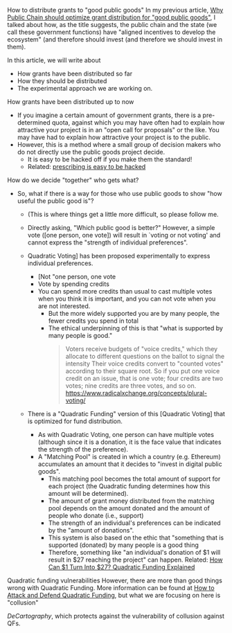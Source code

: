 How to distribute grants to "good public goods"
In my previous article, [Why Public Chain should optimize grant distribution for "good public goods"](/Why%20Public%20Chain%20should%20optimize%20grant%20d.md), I talked about how, as the title suggests, the public chain and the state (we call these government functions) have "aligned incentives to develop the ecosystem" (and therefore should invest (and therefore we should invest in them).

In this article, we will write about
- How grants have been distributed so far
- How they should be distributed
- The experimental approach we are working on.

How grants have been distributed up to now
- If you imagine a certain amount of government grants, there is a pre-determined quota, against which you may have often had to explain how attractive your project is in an "open call for proposals" or the like. You may have had to explain how attractive your project is to the public.
- However, this is a method where a small group of decision makers who do not directly use the public goods project decide.
  - It is easy to be hacked off if you make them the standard!
  - Related: [prescribing is easy to be hacked](https://scrapbox.io/tkgshn/%E8%A6%8F%E5%AE%9A%E3%81%97%E3%81%9F%E3%82%89%E3%83%8F%E3%83%83%E3%82%AF%E3%81%95%E3%82%8C%E3%82%8B)

How do we decide "together" who gets what?
- So, what if there is a way for those who use public goods to show "how useful the public good is"?
  - (This is where things get a little more difficult, so please follow me.
  - Directly asking, "Which public good is better?" However, a simple vote ([one person, one vote]) will result in `voting or not voting' and cannot express the "strength of individual preferences".
  - Quadratic Voting] has been proposed experimentally to express individual preferences.
    - [Not "one person, one vote
    - Vote by spending credits
    - You can spend more credits than usual to cast multiple votes when you think it is important, and you can not vote when you are not interested.
      - But the more widely supported you are by many people, the fewer credits you spend in total
      - The ethical underpinning of this is that "what is supported by many people is good."
 		>Voters receive budgets of "voice credits," which they allocate to different questions on the ballot to signal the intensity Their voice credits convert to "counted votes" according to their square root. So if you put one voice credit on an issue, that is one vote; four credits are two votes; nine credits are three votes, and so on.
        > https://www.radicalxchange.org/concepts/plural-voting/

  - There is a "Quadratic Funding" version of this [Quadratic Voting] that is optimized for fund distribution.
	- As with Quadratic Voting, one person can have multiple votes (although since it is a donation, it is the face value that indicates the strength of the preference).
	- A "Matching Pool" is created in which a country (e.g. Ethereum) accumulates an amount that it decides to "invest in digital public goods".
		- This matching pool becomes the total amount of support for each project (the Quadratic funding determines how this amount will be determined).
		- The amount of grant money distributed from the matching pool depends on the amount donated and the amount of people who donate (i.e., support)
 		- The strength of an individual's preferences can be indicated by the "amount of donations".
 		- This system is also based on the ethic that "something that is supported (donated) by many people is a good thing
		- Therefore, something like "an individual's donation of $1 will result in $27 reaching the project" can happen.
			Related: [How Can $1 Turn Into $27? Quadratic Funding Explained](https://finematics.com/quadratic-funding-explained/)

Quadratic funding vulnerabilities
However, there are more than good things wrong with Quadratic Funding.
More information can be found at [How to Attack and Defend Quadratic Funding](https://medium.com/block-science/how-to-attack-and-defend-quadratic-funding-a10f0152f069), but what we are focusing on here is "collusion"

*DeCartography*, which protects against the vulnerability of collusion against QFs.
